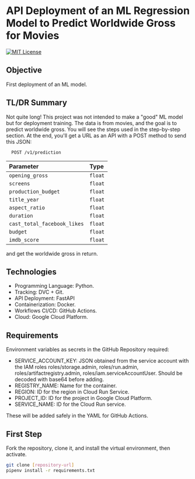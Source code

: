 # API Deployment of an ML Regression Model to Predict Worldwide Gross for Movies
[![MIT License](https://img.shields.io/badge/License-MIT-green.svg)](https://choosealicense.com/licenses/mit/)

## Objective
First deployment of an ML model.

## TL/DR Summary
Not quite long! This project was not intended to make a "good" ML model but for deployment training. The data is from movies, and the goal is to predict worldwide gross. You will see the steps used in the step-by-step section. At the end, you'll get a URL as an API with a POST method to send this JSON:

```http
  POST /v1/prediction
```

| Parameter | Type     |
| :-------- | :------- |
| `opening_gross`      | `float` |
| `screens`      | `float` |
| `production_budget`      | `float` |
| `title_year`      | `float` |
| `aspect_ratio`      | `float` |
| `duration`      | `float` |
| `cast_total_facebook_likes`      | `float` |
| `budget`      | `float` |
| `imdb_score`      | `float` |

and get the worldwide gross in return.

## Technologies
- Programming Language: Python.
- Tracking: DVC + Git.
- API Deployment: FastAPI
- Containerization: Docker.
- Workflows CI/CD: GitHub Actions.
- Cloud: Google Cloud Platform.

## Requirements
Environment variables as secrets in the GitHub Repository required:
- SERVICE_ACCOUNT_KEY: JSON obtained from the service account with the IAM roles roles/storage.admin, roles/run.admin, roles/artifactregistry.admin, roles/iam.serviceAccountUser. Should be decoded with base64 before adding.
- REGISTRY_NAME: Name for the container.
- REGION: ID for the region in Cloud Run Service.
- PROJECT_ID: ID for the project in Google Cloud Platform.
- SERVICE_NAME: ID for the Cloud Run service.

These will be added safely in the YAML for GitHub Actions.

## First Step
Fork the repository, clone it, and install the virtual environment, then activate.
```bash
git clone [repository-url]
pipenv install -r requirements.txt
```